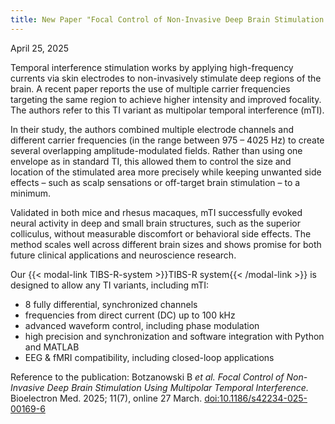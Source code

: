 ```yaml
---
title: New Paper "Focal Control of Non-Invasive Deep Brain Stimulation Using Multipolar Temporal Interference"
---
```

April 25, 2025

Temporal interference stimulation works by applying high-frequency currents via skin electrodes to non-invasively stimulate deep regions of the brain. A recent paper reports the use of multiple carrier frequencies targeting the same region to achieve higher intensity and improved focality. The authors refer to this TI variant as multipolar temporal interference (mTI).

In their study, the authors combined multiple electrode channels and different carrier frequencies (in the range between 975 – 4025 Hz) to create several overlapping amplitude-modulated fields. Rather than using one envelope as in standard TI, this allowed them to control the size and location of the stimulated area more precisely while keeping unwanted side effects – such as scalp sensations or off-target brain stimulation – to a minimum.

Validated in both mice and rhesus macaques, mTI successfully evoked neural activity in deep and small brain structures, such as the superior colliculus, without measurable discomfort or behavioral side effects. The method scales well across different brain sizes and shows promise for both future clinical applications and neuroscience research.

Our {{< modal-link TIBS-R-system >}}TIBS-R system{{< /modal-link >}} is designed to allow any TI variants, including mTI:
- 8 fully differential, synchronized channels
- frequencies from direct current (DC) up to 100 kHz
- advanced waveform control, including phase modulation
- high precision and synchronization and software integration with Python and MATLAB
- EEG & fMRI compatibility, including closed-loop applications

Reference to the publication: Botzanowski B *et al. Focal Control of Non-Invasive Deep Brain Stimulation Using Multipolar Temporal Interference.* Bioelectron Med. 2025; 11(7), online 27 March. [doi:10.1186/s42234-025-00169-6](https://bioelecmed.biomedcentral.com/articles/10.1186/s42234-025-00169-6)

